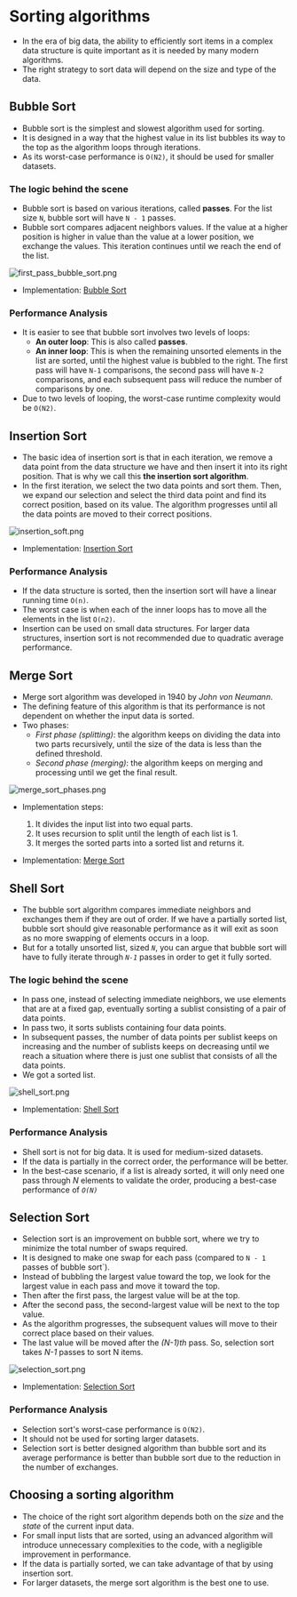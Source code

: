 # Sorting algorithms

- In the era of big data, the ability to efficiently sort items in a complex data structure is quite important as it is
  needed by many modern algorithms.
- The right strategy to sort data will depend on the size and type of the data.

## Bubble Sort

- Bubble sort is the simplest and slowest algorithm used for sorting.
- It is designed in a way that the highest value in its list bubbles its way to the top as the algorithm loops through
  iterations.
- As its worst-case performance is `O(N2)`, it should be used for smaller datasets.

### The logic behind the scene

- Bubble sort is based on various iterations, called **passes**. For the list size `N`, bubble sort will have `N - 1`
  passes.
- Bubble sort compares adjacent neighbors values. If the value at a higher position is higher in value than the value at
  a lower position, we exchange the values. This iteration continues until we reach the end of the list.

![first_pass_bubble_sort.png](_resources/images/first_pass_bubble_sort.png)

- Implementation: [Bubble Sort](bubble.py)

### Performance Analysis

- It is easier to see that bubble sort involves two levels of loops:
    - **An outer loop**: This is also called **passes**.
    - **An inner loop**: This is when the remaining unsorted elements in the list are sorted, until the highest value is
      bubbled to the right. The first pass will have `N-1` comparisons, the second pass will have `N-2` comparisons, and
      each subsequent pass will reduce the number of comparisons by one.
- Due to two levels of looping, the worst-case runtime complexity would be `O(N2)`.

## Insertion Sort

- The basic idea of insertion sort is that in each iteration, we remove a data point from the data structure we have and
  then insert it into its right position. That is why we call this **the insertion sort algorithm**.
- In the first iteration, we select the two data points and sort them. Then, we expand our selection and select the
  third data point and find its correct position, based on its value. The algorithm progresses until all the data points
  are moved to their correct positions.

![insertion_soft.png](_resources/images/insertion_sort.png)

- Implementation: [Insertion Sort](insertion.py)

### Performance Analysis

- If the data structure is sorted, then the insertion sort will have a linear running time `O(n)`.
- The worst case is when each of the inner loops has to move all the elements in the list `O(n2)`.
- Insertion can be used on small data structures. For larger data structures, insertion sort is not recommended due to
  quadratic average performance.

## Merge Sort

- Merge sort algorithm was developed in 1940 by _John von Neumann_.
- The defining feature of this algorithm is that its performance is not dependent on whether the input data is sorted.
- Two phases:
    - _First phase (splitting)_: the algorithm keeps on dividing the data into two parts recursively, until the size of
      the data is less than the defined threshold.
    - _Second phase (merging)_: the algorithm keeps on merging and processing until we get the final result.

![merge_sort_phases.png](_resources/images/merge_sort_phases.png)

- Implementation steps:
    1. It divides the input list into two equal parts.
    2. It uses recursion to split until the length of each list is 1.
    3. It merges the sorted parts into a sorted list and returns it.

- Implementation: [Merge Sort](merge.py)

## Shell Sort

- The bubble sort algorithm compares immediate neighbors and exchanges them if they are out of order. If we have a
  partially sorted list, bubble sort should give reasonable performance as it will exit as soon as no more swapping of
  elements occurs in a loop.
- But for a totally unsorted list, sized _`N`_, you can argue that bubble sort will have to fully iterate through
  _`N-1`_ passes in order to get it fully sorted.

### The logic behind the scene

- In pass one, instead of selecting immediate neighbors, we use elements that are at a fixed gap, eventually sorting a
  sublist consisting of a pair of data points.
- In pass two, it sorts sublists containing four data points.
- In subsequent passes, the number of data points per sublist keeps on increasing and the number of sublists keeps on
  decreasing until we reach a situation where there is just one sublist that consists of all the data points.
- We got a sorted list.

![shell_sort.png](_resources/images/shell_sort.png)

- Implementation: [Shell Sort](shell.py)

### Performance Analysis

- Shell sort is not for big data. It is used for medium-sized datasets.
- If the data is partially in the correct order, the performance will be better.
- In the best-case scenario, if a list is already sorted, it will only need one pass through _N_ elements to validate
  the order, producing a best-case performance of _`O(N)`_

## Selection Sort

- Selection sort is an improvement on bubble sort, where we try to minimize the total number of swaps required.
- It is designed to make one swap for each pass (compared to `N - 1` passes of bubble sort`).
- Instead of bubbling the largest value toward the top, we look for the largest value in each pass and move it toward
  the top.
- Then after the first pass, the largest value will be at the top.
- After the second pass, the second-largest value will be next to the top value.
- As the algorithm progresses, the subsequent values will move to their correct place based on their values.
- The last value will be moved after the _(N-1)th_ pass. So, selection sort takes _N-1_ passes to sort N items.

![selection_sort.png](_resources/images/selection_sort.png)

- Implementation: [Selection Sort](selection.py)

### Performance Analysis

- Selection sort's worst-case performance is `O(N2)`.
- It should not be used for sorting larger datasets.
- Selection sort is better designed algorithm than bubble sort and its average performance is better than bubble sort
  due to the reduction in the number of exchanges.

## Choosing a sorting algorithm

- The choice of the right sort algorithm depends both on the _size_ and the _state_ of the current input data.
- For small input lists that are sorted, using an advanced algorithm will introduce unnecessary complexities to the
  code, with a negligible improvement in performance.
- If the data is partially sorted, we can take advantage of that by using insertion sort.
- For larger datasets, the merge sort algorithm is the best one to use.